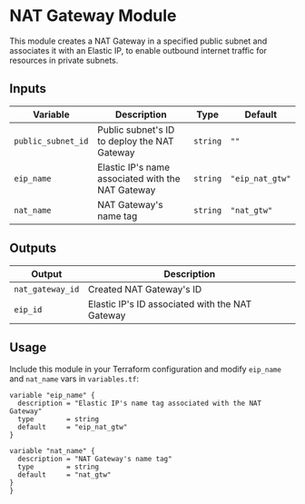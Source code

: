 # NAT Gateway Module

This module creates a NAT Gateway in a specified public subnet and associates it with an Elastic IP, to enable outbound internet traffic for resources in private subnets.

## Inputs

| Variable           | Description                                        | Type     | Default         |
|--------------------|----------------------------------------------------|----------|-----------------|
| `public_subnet_id` | Public subnet's ID to deploy the NAT Gateway       | `string` | `""`            |
| `eip_name`         | Elastic IP's name associated with the NAT Gateway  | `string` | `"eip_nat_gtw"` |
| `nat_name`         | NAT Gateway's name tag                             | `string` | `"nat_gtw"`     |

## Outputs

| Output              | Description                                     |
|---------------------|-------------------------------------------------|
| `nat_gateway_id`    | Created NAT Gateway's ID                        |
| `eip_id`            | Elastic IP's ID associated with the NAT Gateway |

## Usage

Include this module in your Terraform configuration and modify `eip_name` and `nat_name` vars in `variables.tf`:

```hcl
variable "eip_name" {
  description = "Elastic IP's name tag associated with the NAT Gateway"
  type        = string
  default     = "eip_nat_gtw"
}

variable "nat_name" {
  description = "NAT Gateway's name tag"
  type        = string
  default     = "nat_gtw"
}
}
```
